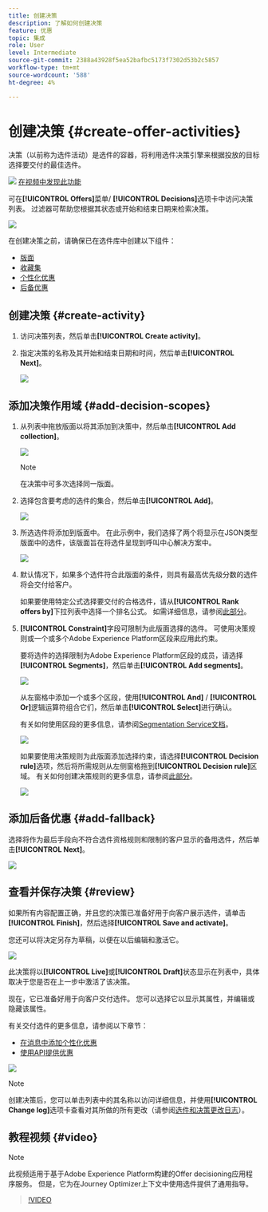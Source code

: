 ```yaml
---
title: 创建决策
description: 了解如何创建决策
feature: 优惠
topic: 集成
role: User
level: Intermediate
source-git-commit: 2388a43928f5ea52bafbc5173f7302d53b2c5857
workflow-type: tm+mt
source-wordcount: '588'
ht-degree: 4%

---
```


# 创建决策 {#create-offer-activities}

决策（以前称为选件活动）是选件的容器，将利用选件决策引擎来根据投放的目标选择要交付的最佳选件。

![](../../assets/do-not-localize/how-to-video.png) [在视频中发现此功能](#video)

可在&#x200B;**[!UICONTROL Offers]**&#x200B;菜单/ **[!UICONTROL Decisions]**&#x200B;选项卡中访问决策列表。 过滤器可帮助您根据其状态或开始和结束日期来检索决策。

![](../../assets/activities-list.png)

在创建决策之前，请确保已在选件库中创建以下组件：

* [版面](../offer-library/creating-placements.md)
* [收藏集](../offer-library/creating-collections.md)
* [个性化优惠](../offer-library/creating-personalized-offers.md)
* [后备优惠](../offer-library/creating-fallback-offers.md)

## 创建决策 {#create-activity}

1. 访问决策列表，然后单击&#x200B;**[!UICONTROL Create activity]**。

1. 指定决策的名称及其开始和结束日期和时间，然后单击&#x200B;**[!UICONTROL Next]**。

   ![](../../assets/activities-name.png)

## 添加决策作用域 {#add-decision-scopes}

1. 从列表中拖放版面以将其添加到决策中，然后单击&#x200B;**[!UICONTROL Add collection]**。

   ![](../../assets/activities-placement.png)

   >[!NOTE]
   >
   >在决策中可多次选择同一版面。

1. 选择包含要考虑的选件的集合，然后单击&#x200B;**[!UICONTROL Add]**。

   ![](../../assets/activities-collection.png)

1. 所选选件将添加到版面中。 在此示例中，我们选择了两个将显示在JSON类型版面中的选件，该版面旨在将选件呈现到呼叫中心解决方案中。

   ![](../../assets/offers-added.png)

1. 默认情况下，如果多个选件符合此版面的条件，则具有最高优先级分数的选件将会交付给客户。

   如果要使用特定公式选择要交付的合格选件，请从&#x200B;**[!UICONTROL Rank offers by]**&#x200B;下拉列表中选择一个排名公式。 如需详细信息，请参阅[此部分](../offer-activities/configure-offer-selection.md)。

1. **[!UICONTROL Constraint]**&#x200B;字段可限制为此版面选择的选件。 可使用决策规则或一个或多个Adobe Experience Platform区段来应用此约束。

   要将选件的选择限制为Adobe Experience Platform区段的成员，请选择&#x200B;**[!UICONTROL Segments]**，然后单击&#x200B;**[!UICONTROL Add segments]**。

   ![](../../assets/activity_constraint_segment.png)

   从左窗格中添加一个或多个区段，使用&#x200B;**[!UICONTROL And]** / **[!UICONTROL Or]**&#x200B;逻辑运算符组合它们，然后单击&#x200B;**[!UICONTROL Select]**&#x200B;进行确认。

   有关如何使用区段的更多信息，请参阅[Segmentation Service文档](https://experienceleague.adobe.com/docs/experience-platform/segmentation/home.html)。

   ![](../../assets/activity_constraint_segment2.png)

   如果要使用决策规则为此版面添加选择约束，请选择&#x200B;**[!UICONTROL Decision rule]**&#x200B;选项，然后将所需规则从左侧窗格拖到&#x200B;**[!UICONTROL Decision rule]**&#x200B;区域。 有关如何创建决策规则的更多信息，请参阅[此部分](../offer-library/creating-decision-rules.md)。

   ![](../../assets/activity_constraint_rule.png)

## 添加后备优惠 {#add-fallback}

选择将作为最后手段向不符合选件资格规则和限制的客户显示的备用选件，然后单击&#x200B;**[!UICONTROL Next]**。

![](../../assets/add-fallback-offer.png)

## 查看并保存决策 {#review}

如果所有内容配置正确，并且您的决策已准备好用于向客户展示选件，请单击&#x200B;**[!UICONTROL Finish]**，然后选择&#x200B;**[!UICONTROL Save and activate]**。

您还可以将决定另存为草稿，以便在以后编辑和激活它。

![](../../assets/save-activities.png)

此决策将以&#x200B;**[!UICONTROL Live]**&#x200B;或&#x200B;**[!UICONTROL Draft]**&#x200B;状态显示在列表中，具体取决于您是否在上一步中激活了该决策。

现在，它已准备好用于向客户交付选件。 您可以选择它以显示其属性，并编辑或隐藏该属性。

有关交付选件的更多信息，请参阅以下章节：

* [在消息中添加个性化优惠](../../deliver-personalized-offers.md)
* [使用API提供优惠](../api-reference/decisions-api/deliver-offers.md)

![](../../assets/activities-created.png)

>[!NOTE]
>
>创建决策后，您可以单击列表中的其名称以访问详细信息，并使用&#x200B;**[!UICONTROL Change log]**&#x200B;选项卡查看对其所做的所有更改（请参阅[选件和决策更改日志](../get-started/user-interface.md#changes-log)）。

## 教程视频 {#video}

>[!NOTE]
>
>此视频适用于基于Adobe Experience Platform构建的Offer decisioning应用程序服务。 但是，它为在Journey Optimizer上下文中使用选件提供了通用指导。

>[!VIDEO](https://video.tv.adobe.com/v/329606?quality=12)
